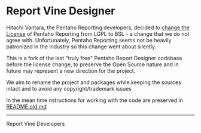 # Report Vine Designer

Hitachi Vantara, the Pentaho Reporting developers, decided to [change the License](https://github.com/pentaho/pentaho-reporting/commit/77196da78f3c76605536d12944220b5a29d25f6d)
of Pentaho Reporting from LGPL to BSL - a change that we do not agree with.
Unfortunately, Pentaho Reporting seems not be heavily patronized in the industry so 
this change went about silently.

This is a fork of the last "truly free" Pentaho Report Designer codebase before the license
change, to preserve the Open Source nature and in future may represent a new
direction for the project.

We aim to rename the project and packages while keeping the sources intact and to avoid any copyright/trademark issues

In the mean time nstructions for working with the code are preserved in [README.old.md](README.old.md)


---

Report Vine Developers